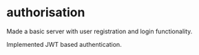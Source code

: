 # authorisation

Made a basic server with user registration and login functionality.

Implemented JWT based authentication.
